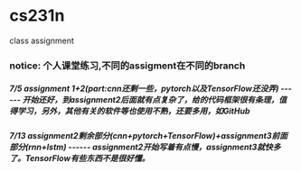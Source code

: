 # cs231n
class assignment


### notice: 个人课堂练习,不同的assigment在不同的branch

##### 7/5 assignment 1+2(part:cnn还剩一些，pytorch以及TensorFlow还没弄)  ------ 开始还好，到assignment2后面就有点复杂了，给的代码框架很有条理，值得学习，另外，其他有关的软件等也使用不熟，还要多用，如GitHub
##### 7/13 assignment2剩余部分(cnn+pytorch+TensorFlow)+assignment3前面部分(rnn+lstm)  ------ assignment2开始写着有点慢，assignment3就快多了。TensorFlow有些东西不是很好懂。
